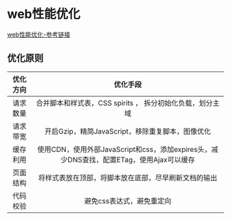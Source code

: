 # web性能优化

[web性能优化-参考链接](http://t.75team.com/video/play?id=55_220_201703111638306609a1c3-68bb-4d28-abc6-ac1a20240e00)

## 优化原则

|优化方向|优化手段|
| :------: | :------: |
|请求数量|合并脚本和样式表，CSS spirits ， 拆分初始化负载，划分主域|
|请求带宽|开启Gzip，精简JavaScript，移除重复脚本，图像优化|
|缓存利用|使用CDN，使用外部JavaScript和css，添加expires头，减少DNS查找，配置ETag，使用Ajax可以缓存|
|页面结构|将样式表放在顶部，将脚本放在底部，尽早刷新文档的输出|
|代码校验|避免css表达式，避免重定向|